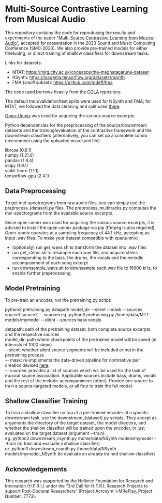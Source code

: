 # Multi-Source Contrastive Learning from Musical Audio

This repository contains the code for reproducing the results and experiments of the paper <a href="https://arxiv.org/pdf/2302.07077.pdf">"Multi-Source Contrastive Learning from Musical Audio"</a>, accepted for presentation in the 2023 Sound and Music Computing Conference (SMC-2023). We also provide pre-trained models for either finetuning, or direct training of shallow classifiers for downstream tasks.

Links for datasets:
- MTAT: https://mirg.city.ac.uk/codeapps/the-magnatagatune-dataset
- NSynth: https://magenta.tensorflow.org/datasets/nsynth
- FMA (*small* subset): https://github.com/mdeff/fma 

The code used borrows heavily from the <a href="https://github.com/google-research/google-research/tree/master/cola">COLA</a> repository. 

The default train/validation/test splits were used for NSynth and FMA; for MTAT, we followed the data cleaning and split used <a href="https://github.com/jongpillee/music_dataset_split/tree/master/MTAT_split">there</a>.

<a href="https://github.com/sigsep/open-unmix-pytorch">Open-Unmix</a> was used for acquiring the various source excerpts.

Python dependencies for the preprocessing of the source/downstream datasets and the training/evaluation of the contrastive framework and the downstream classifiers (alternatively, you can set up a complete conda environment using the uploaded mscol.yml file).

librosa (0.8.1)  
numpy (1.21.6)  
pandas (1.4.4)  
scipy (1.9.1)  
scikit-learn (1.1.1)  
tensorflow-gpu (2.4.1)

## Data Preprocessing

To get mel-spectrograms from raw audio files, you can simply use the preprocess_{dataset}.py files. The preprocess_multitracks.py computes the mel-spectorgrams from the available source excerpts.

Since open-unmix was used for acquiring the various source excerpts, it is advised to install the open-unmix package via pip (ffmpeg is also required). Open-unmix operates at a sampling frequency of 44.1 kHz, accepting as input .wav files. To make your dataset compatible with openunmix:

- (optionally) run get_wavs.sh to transform the dataset into .wav files
- run get_stems.sh to resample each wav file, and acquire stems corresponding to the bass, the drums, the vocals and the melodic accompaniment of each song excerpt
- run downsample_wavs.sh to downsample each wav file to 16000 kHz, to enable further preprocessing.

## Model Pretraining

To pre-train an encoder, run the pretraining.py script:

python3 pretraining.py datapath model_dir --silent --mask --sources source1 source2 ... sourcen
eg. python3 pretraining.py /home/data/MTT models/mymodel --silent --sources bass vocals

datapath: path of the pretraining dataset, both complete source excerpts and the respective sources  
model_dir: path where checkpoints of the pretrained model will be saved (at intervals of 1000 steps)  
--silent: whether silent source segments will be included or not in the pretraining process  
-- mask: re-implements the data-driven pipeline for contrastive pair creation devised <a href="https://arxiv.org/pdf/2202.10139.pdf">here</a>.  
-- sources: provides a list of sources which will be used for the task of musical source association. Applicable sources include bass, drums, vocals and the rest of the melodic accompaniment (other). Provide one source to train a source-targeted models, or all four to train the full model.

## Shallow Classifier Training

To train a shallow classifier on top of a pre-trained encoder at a specific downstream task, use the downstream_{dataset}.py scripts. They accept as arguments the directory of the target dataset, the model directory, and whether the shallow classifier will be trained upon the encoder, or just evaluated on the target dataset (argument --train).  
eg. python3 downstream_nsynth.py /home/data/NSynth models/mymodel --train (to train and evaluate a shallow classifier)  
or: python3 downstream_nsynth.py /home/data/NSynth models/mymodel_NSynth (to evaluate an already trained shallow classifier)

## Acknowledgements

This research was supported by the Hellenic Foundation for Research and Innovation (H.F.R.I.) under the “3rd Call for H.F.R.I. Research Projects to support Post-Doctoral Researchers” (Project Acronym: i-MRePlay, Project Number: 7773).
